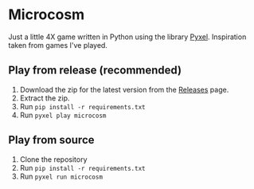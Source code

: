 # Microcosm
Just a little 4X game written in Python using the library [Pyxel](https://github.com/kitao/pyxel).
Inspiration taken from games I've played.

## Play from release (recommended)

1. Download the zip for the latest version from the [Releases](https://github.com/ChrisNeedham24/microcosm/releases)
page.
2. Extract the zip.
3. Run `pip install -r requirements.txt`
4. Run `pyxel play microcosm`

## Play from source

1. Clone the repository
2. Run `pip install -r requirements.txt`
3. Run `pyxel run microcosm`
